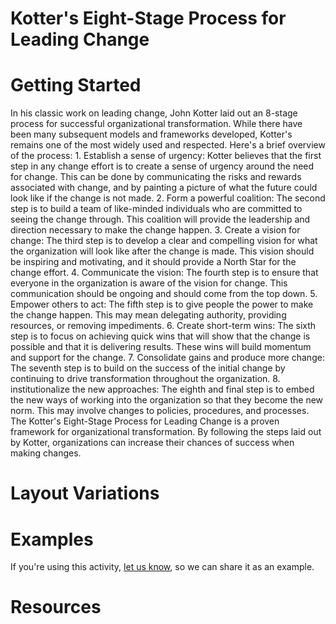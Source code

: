 
# Kotter's Eight-Stage Process for Leading Change

# Getting Started

In his classic work on leading change, John Kotter laid out an 8-stage process for successful organizational transformation. While there have been many subsequent models and frameworks developed, Kotter's remains one of the most widely used and respected. Here's a brief overview of the process: 1. Establish a sense of urgency: Kotter believes that the first step in any change effort is to create a sense of urgency around the need for change. This can be done by communicating the risks and rewards associated with change, and by painting a picture of what the future could look like if the change is not made. 2. Form a powerful coalition: The second step is to build a team of like-minded individuals who are committed to seeing the change through. This coalition will provide the leadership and direction necessary to make the change happen. 3. Create a vision for change: The third step is to develop a clear and compelling vision for what the organization will look like after the change is made. This vision should be inspiring and motivating, and it should provide a North Star for the change effort. 4. Communicate the vision: The fourth step is to ensure that everyone in the organization is aware of the vision for change. This communication should be ongoing and should come from the top down. 5. Empower others to act: The fifth step is to give people the power to make the change happen. This may mean delegating authority, providing resources, or removing impediments. 6. Create short-term wins: The sixth step is to focus on achieving quick wins that will show that the change is possible and that it is delivering results. These wins will build momentum and support for the change. 7. Consolidate gains and produce more change: The seventh step is to build on the success of the initial change by continuing to drive transformation throughout the organization. 8. institutionalize the new approaches: The eighth and final step is to embed the new ways of working into the organization so that they become the new norm. This may involve changes to policies, procedures, and processes. The Kotter's Eight-Stage Process for Leading Change is a proven framework for organizational transformation. By following the steps laid out by Kotter, organizations can increase their chances of success when making changes.

# Layout Variations
# Examples
If you're using this activity, [let us know](https://github.com/Standards-and-Practices/structured-rapid-development/issues/new?assignees=&labels=documentation&template=example-submission.md&title=Example+of+%5Byour+pattern+here%5D), so we can share it as an example.
# Resources